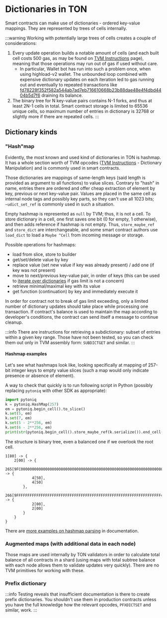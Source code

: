 # Dictionaries in TON

Smart contracts can make use of dictionaries - ordered key-value mappings. They are represented by trees of cells internally.

:::warning
Working with potentially large trees of cells creates a couple of considerations:

1. Every update operation builds a notable amount of cells (and each built cell costs 500 gas, as may be found on [TVM Instructions](/v3/documentation/tvm/instructions#gas-prices) page), meaning that those operations may run out of gas if used without care.
    - In particular, Wallet bot has run into such a problem once, when using highload-v2 wallet. The unbounded loop combined with expensive dictionary updates on each iteration led to gas running out and eventually to repeated transactions like [fd78228f352f582a544ab7ad7eb716610668b23b88dae48e4f4dbd4404b5d7f6](https://tonviewer.com/transaction/fd78228f352f582a544ab7ad7eb716610668b23b88dae48e4f4dbd4404b5d7f6) draining its balance.
2. The binary tree for N key-value pairs contains N-1 forks, and thus at least 2N-1 cells in total. Smart contract storage is limited to 65536 unique cells, so maximum number of entries in dictionary is 32768 or slightly more if there are repeated cells.
:::

## Dictionary kinds

### "Hash"map

Evidently, the most known and used kind of dictionaries in TON is hashmap. It has a whole section worth of TVM opcodes ([TVM Instructions](/v3/documentation/tvm/instructions#quick-search) - Dictionary Manipulation) and is commonly used in smart contracts.

Those dictionaries are mappings of same-length keys (said length is provided as argument to all functions) to value slices. Contrary to "hash" in name, entries there are ordered and offer cheap extraction of element by key, previous or next key-value pair. Values are placed in the same cell as internal node tags and possibly key parts, so they can't use all 1023 bits; `~udict_set_ref` is commonly used in such a situation.

Empty hashmap is represented as `null` by TVM; thus, it is not a cell. To store dictionary in a cell, one first saves one bit (0 for empty, 1 otherwise), and then adds reference if hashmap is not empty. Thus, `store_maybe_ref` and `store_dict` are interchangeable, and some smart contract authors use `load_dict` to load a `Maybe ^Cell` from incoming message or storage.

Possible operations for hashmaps:
- load from slice, store to builder
- get/set/delete value by key
- replace value (set new value if key was already present) / add one (if key was not present)
- move to next/previous key-value pair, in order of keys (this can be used to [iterate over dictionaries](v3/documentation/smart-contracts/func/cookbook#how-to-iterate-dictionaries) if gas limit is not a concern)
- retrieve minimal/maximal key with its value
- get function (continuation) by key and immediately execute it

In order for contract not to break of gas limit exceeding, only a limited number of dictionary updates should take place while processing one transaction. If contract's balance is used to maintain the map according to developer's conditions, the contract can send itself a message to continue cleanup.

:::info
There are instructions for retrieving a subdictionary: subset of entries within a given key range. Those have not been tested, so you can check them out only in TVM assembly form: `SUBDICTGET` and similar.
:::

#### Hashmap examples

Let's see what hashmaps look like, looking specifically at mapping of 257-bit integer keys to empty value slices (such a map would only indicate presence or absence of element).

A way to check that quickly is to run following script in Python (possibly replacing `pytoniq` with other SDK as appropriate):

```python
import pytoniq
k = pytoniq.HashMap(257)
em = pytoniq.begin_cell().to_slice()
k.set(5, em)
k.set(7, em)
k.set(5 - 2**256, em)
k.set(6 - 2**256, em)
print(str(pytoniq.begin_cell().store_maybe_ref(k.serialize()).end_cell()))
```

The structure is binary tree, even a balanced one if we overlook the root cell.

```
1[80] -> {
	2[00] -> {
		265[9FC00000000000000000000000000000000000000000000000000000000000000080] -> {
			4[50],
			4[50]
		},
		266[9FFFFFFFFFFFFFFFFFFFFFFFFFFFFFFFFFFFFFFFFFFFFFFFFFFFFFFFFFFFFFFFFF40] -> {
			2[00],
			2[00]
		}
	}
}
```

There are [more examples on hashmap parsing](/v3/documentation/data-formats/tlb/tl-b-types#hashmap-parsing-example) in documentation.

### Augmented maps (with additional data in each node)

Those maps are used internally by TON validators in order to calculate total balance of all contracts in a shard (using maps with total subtree balance with each node allows them to validate updates very quickly). There are no TVM primitives for working with these.

### Prefix dictionary

:::info
Testing reveals that insufficient documentation is there to create prefix dictionaries. You shouldn't use them in production contracts unless you have the full knowledge how the relevant opcodes, `PFXDICTSET` and similar, work.
:::
